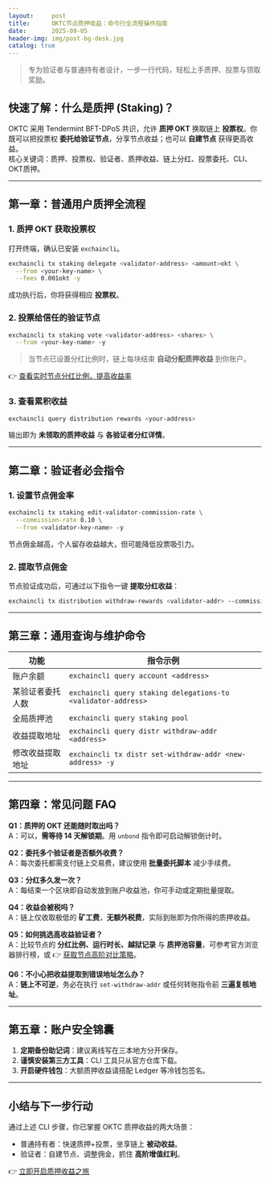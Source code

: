 ```yaml
---
layout:     post
title:      OKTC节点质押收益：命令行全流程操作指南
date:       2025-09-05
header-img: img/post-bg-desk.jpg
catalog: true
---
```


> 专为验证者与普通持有者设计，一步一行代码，轻松上手质押、投票与领取奖励。

## 快速了解：什么是质押 (Staking)？
OKTC 采用 Tendermint BFT-DPoS 共识，允许 **质押 OKT** 换取链上 **投票权**。你既可以把投票权 **委托给验证节点**，分享节点收益；也可以 **自建节点** 获得更高收益。  
核心关键词：质押、投票权、验证者、质押收益、链上分红、投票委托、CLI、OKT质押。

---

## 第一章：普通用户质押全流程

### 1. 质押 OKT 获取投票权
打开终端，确认已安装 `exchaincli`。  
```bash
exchaincli tx staking delegate <validator-address> <amount>okt \
  --from <your-key-name> \
  --fees 0.001okt -y
```
成功执行后，你将获得相应 **投票权**。

### 2. 投票给信任的验证节点
```bash
exchaincli tx staking vote <validator-address> <shares> \
  --from <your-key-name> -y
```
> 当节点已设置分红比例时，链上每块结束 **自动分配质押收益** 到你账户。  

👉 [查看实时节点分红比例，提高收益率](https://okxdog.com/)

### 3. 查看累积收益
```bash
exchaincli query distribution rewards <your-address>
```
输出即为 **未领取的质押收益** 与 **各验证者分红详情**。

---

## 第二章：验证者必会指令

### 1. 设置节点佣金率
```bash
exchaincli tx staking edit-validator-commission-rate \
  --commission-rate 0.10 \
  --from <validator-key-name> -y
```
节点佣金越高，个人留存收益越大，但可能降低投票吸引力。  

### 2. 提取节点佣金
节点验证成功后，可通过以下指令一键 **提取分红收益**：
```bash
exchaincli tx distribution withdraw-rewards <validator-addr> --commission -y
```

---

## 第三章：通用查询与维护命令

| 功能                 | 指令示例                                                        |
|----------------------|-----------------------------------------------------------------|
| 账户余额             | `exchaincli query account <address>`                            |
| 某验证者委托人数      | `exchaincli query staking delegations-to <validator-address>`   |
| 全局质押池           | `exchaincli query staking pool`                                 |
| 收益提取地址          | `exchaincli query distr withdraw-addr <address>`                |
| 修改收益提取地址      | `exchaincli tx distr set-withdraw-addr <new-address> -y`        |

---

## 第四章：常见问题 FAQ

**Q1：质押的 OKT 还能随时取出吗？**  
A：可以，**需等待 14 天解锁期**。用 `unbond` 指令即可启动解锁倒计时。

**Q2：委托多个验证者是否额外收费？**  
A：每次委托都需支付链上交易费，建议使用 **批量委托脚本** 减少手续费。

**Q3：分红多久发一次？**  
A：每结束一个区块即自动发放到账户收益池，你可手动或定期批量提取。

**Q4：收益会被税吗？**  
A：链上仅收取极低的 **矿工费**，**无额外税费**，实际到账即为你所得的质押收益。

**Q5：如何挑选高收益验证者？**  
A：比较节点的 **分红比例、运行时长、越狱记录** 与 **质押池容量**，可参考官方浏览器排行榜，或 👉 [获取节点高阶对比策略](https://okxdog.com/)。

**Q6：不小心把收益提取到错误地址怎么办？**  
A：**链上不可逆**，务必在执行 `set-withdraw-addr` 或任何转账指令前 **三遍复核地址**。

---

## 第五章：账户安全锦囊

1. **定期备份助记词**：建议离线写在三本地方分开保存。  
2. **谨慎安装第三方工具**：CLI 工具只从官方仓库下载。  
3. **开启硬件钱包**：大额质押收益请搭配 Ledger 等冷钱包签名。  

---

## 小结与下一步行动
通过上述 CLI 步骤，你已掌握 OKTC 质押收益的两大场景：  
- 普通持有者：快速质押+投票，坐享链上 **被动收益**。  
- 验证者：自建节点、调整佣金，抓住 **高阶增值红利**。  

👉 [立即开启质押收益之旅](https://okxdog.com/)